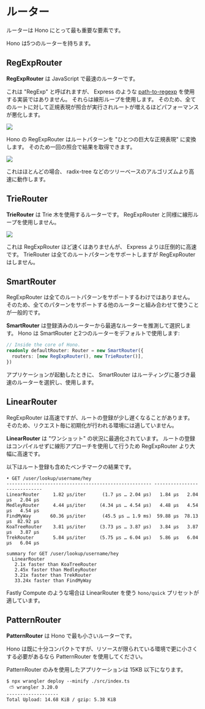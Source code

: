 # ルーター

ルーターは Hono にとって最も重要な要素です。

Hono は5つのルーターを持ちます。

## RegExpRouter

**RegExpRouter** は JavaScript で最速のルーターです。

これは "RegExp" と呼ばれますが、 Express のような [path-to-regexp](https://github.com/pillarjs/path-to-regexp) を使用する実装ではありません。
それらは線形ループを使用します。
そのため、全てのルートに対して正規表現が照合が実行されルートが増えるほどパフォーマンスが悪化します。

![](/images/router-linear.jpg)

Hono の RegExpRouter はルートパターンを "ひとつの巨大な正規表現" に変換します。
そのため一回の照合で結果を取得できます。

![](/images/router-regexp.jpg)

これはほとんどの場合、 radix-tree などのツリーベースのアルゴリズムより高速に動作します。

## TrieRouter

**TrieRouter** は Trie 木を使用するルーターです。
RegExpRouter と同様に線形ループを使用しません。

![](/images/router-tree.jpg)

これは RegExpRouter ほど速くはありませんが、 Express よりは圧倒的に高速です。
TrieRouter は全てのルートパターンをサポートしますが RegExpRouter はしません。

## SmartRouter

RegExpRouter は全てのルートパターンをサポートするわけではありません。
そのため、全てのパターンをサポートする他のルーターと組み合わせて使うことが一般的です。

**SmartRouter** は登録済みのルーターから最適なルーターを推測して選択します。
Hono は SmartRouter と2つのルーターをデフォルトで使用します:

```ts
// Inside the core of Hono.
readonly defaultRouter: Router = new SmartRouter({
  routers: [new RegExpRouter(), new TrieRouter()],
})
```

アプリケーションが起動したときに、 SmartRouter はルーティングに基づき最速のルーターを選択し、使用します。

## LinearRouter

RegExpRouter は高速ですが、ルートの登録が少し遅くなることがあります。
そのため、リクエスト毎に初期化が行われる環境には適していません。

**LinearRouter** は "ワンショット" の状況に最適化されています。
ルートの登録はコンパイルせずに線形アプローチを使用して行うため RegExpRouter より大幅に高速です。

以下はルート登録も含めたベンチマークの結果です。

```console
• GET /user/lookup/username/hey
----------------------------------------------------- -----------------------------
LinearRouter     1.82 µs/iter      (1.7 µs … 2.04 µs)   1.84 µs   2.04 µs   2.04 µs
MedleyRouter     4.44 µs/iter     (4.34 µs … 4.54 µs)   4.48 µs   4.54 µs   4.54 µs
FindMyWay       60.36 µs/iter      (45.5 µs … 1.9 ms)  59.88 µs  78.13 µs  82.92 µs
KoaTreeRouter    3.81 µs/iter     (3.73 µs … 3.87 µs)   3.84 µs   3.87 µs   3.87 µs
TrekRouter       5.84 µs/iter     (5.75 µs … 6.04 µs)   5.86 µs   6.04 µs   6.04 µs

summary for GET /user/lookup/username/hey
  LinearRouter
   2.1x faster than KoaTreeRouter
   2.45x faster than MedleyRouter
   3.21x faster than TrekRouter
   33.24x faster than FindMyWay
```

Fastly Compute のような場合は LinearRouter を使う `hono/quick` プリセットが適しています。

## PatternRouter

**PatternRouter** は Hono で最も小さいルーターです。

Hono は既に十分コンパクトですが、リソースが限られている環境で更に小さくする必要があるなら PatternRouter を使用してください。

PatternRouter のみを使用したアプリケーションは 15KB 以下になります。

```console
$ npx wrangler deploy --minify ./src/index.ts
 ⛅️ wrangler 3.20.0
-------------------
Total Upload: 14.68 KiB / gzip: 5.38 KiB
```
